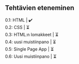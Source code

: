 ## Tehtävien eteneminen
0.1: HTML                 | ✔️ </br>
0.2: CSS                  | ⏳  </br>
0.3: HTML:n lomakkeet     | ⏳  </br>
0.4: uusi muistiinpano    | ⏳  </br>
0.5: Single Page App      | ⏳  </br>
0.6: Uusi muistiinpano    | ⏳  
